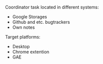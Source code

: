 Coordinator task located in different systems:
- Google Storages
- Github and etc. bugtrackers
- Own notes

Target platforms:
- Desktop
- Chrome extention
- GAE